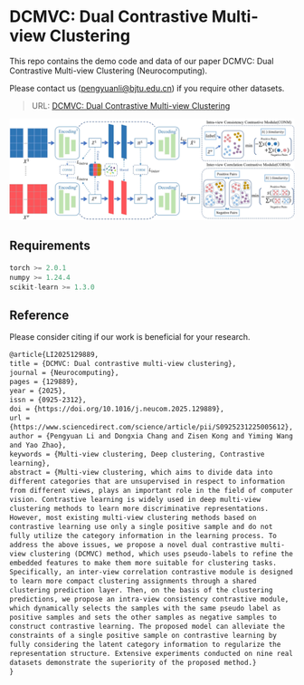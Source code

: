 # DCMVC: Dual Contrastive Multi-view Clustering
This repo contains the demo code and data of our paper DCMVC: Dual Contrastive Multi-view Clustering (Neurocomputing).

Please contact us (pengyuanli@bjtu.edu.cn) if you require other datasets.
> URL: [DCMVC: Dual Contrastive Multi-view Clustering](xx.com)
<img src="https://github.com/Lummer-Li/DCMVC/blob/main/DCMVC.png">

## Requirements
```python
torch >= 2.0.1
numpy >= 1.24.4
scikit-learn >= 1.3.0
```

## Reference
Please consider citing if our work is beneficial for your research.
```
@article{LI2025129889,
title = {DCMVC: Dual contrastive multi-view clustering},
journal = {Neurocomputing},
pages = {129889},
year = {2025},
issn = {0925-2312},
doi = {https://doi.org/10.1016/j.neucom.2025.129889},
url = {https://www.sciencedirect.com/science/article/pii/S0925231225005612},
author = {Pengyuan Li and Dongxia Chang and Zisen Kong and Yiming Wang and Yao Zhao},
keywords = {Multi-view clustering, Deep clustering, Contrastive learning},
abstract = {Multi-view clustering, which aims to divide data into different categories that are unsupervised in respect to information from different views, plays an important role in the field of computer vision. Contrastive learning is widely used in deep multi-view clustering methods to learn more discriminative representations. However, most existing multi-view clustering methods based on contrastive learning use only a single positive sample and do not fully utilize the category information in the learning process. To address the above issues, we propose a novel dual contrastive multi-view clustering (DCMVC) method, which uses pseudo-labels to refine the embedded features to make them more suitable for clustering tasks. Specifically, an inter-view correlation contrastive module is designed to learn more compact clustering assignments through a shared clustering prediction layer. Then, on the basis of the clustering predictions, we propose an intra-view consistency contrastive module, which dynamically selects the samples with the same pseudo label as positive samples and sets the other samples as negative samples to construct contrastive learning. The proposed model can alleviate the constraints of a single positive sample on contrastive learning by fully considering the latent category information to regularize the representation structure. Extensive experiments conducted on nine real datasets demonstrate the superiority of the proposed method.}
}
```
